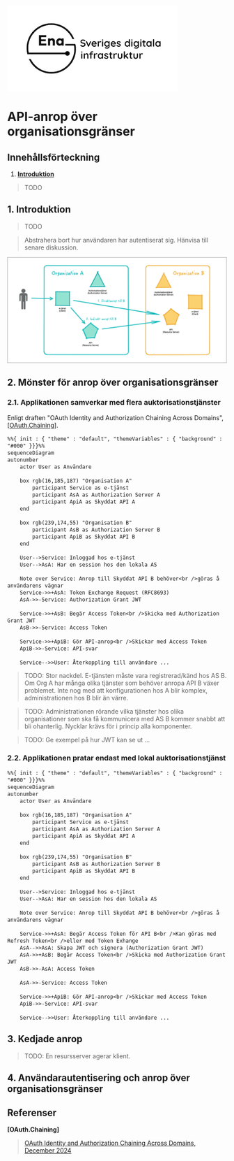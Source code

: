 ![Logo](../../images/ena-logo-small.png)

# API-anrop över organisationsgränser

## Innehållsförteckning

1. [**Introduktion**](#introduktion)

> TODO

<a name="introduktion"></a>
## 1. Introduktion

> TODO

> Abstrahera bort hur användaren har autentiserat sig. Hänvisa till senare diskussion.

![pre](images/prereqs1.png)

## 2. Mönster för anrop över organisationsgränser

### 2.1. Applikationen samverkar med flera auktorisationstjänster 

Enligt draften "OAuth Identity and Authorization Chaining Across Domains", \[[OAuth.Chaining](#oauth-chaining)\].

```mermaid
%%{ init : { "theme" : "default", "themeVariables" : { "background" : "#000" }}}%%
sequenceDiagram
autonumber
    actor User as Användare

    box rgb(16,185,187) "Organisation A"
        participant Service as e-tjänst
        participant AsA as Authorization Server A
        participant ApiA as Skyddat API A
    end

    box rgb(239,174,55) "Organisation B"
        participant AsB as Authorization Server B
        participant ApiB as Skyddat API B
    end

    User-->Service: Inloggad hos e-tjänst
    User-->AsA: Har en session hos den lokala AS

    Note over Service: Anrop till Skyddat API B behöver<br />göras å användarens vägnar 
    Service->>+AsA: Token Exchange Request (RFC8693)
    AsA->>-Service: Authorization Grant JWT

    Service->>+AsB: Begär Access Token<br />Skicka med Authorization Grant JWT
    AsB->>-Service: Access Token

    Service->>+ApiB: Gör API-anrop<br />Skickar med Access Token
    ApiB->>-Service: API-svar

    Service-->>User: Återkoppling till användare ...
```

> TODO: Stor nackdel. E-tjänsten måste vara registrerad/känd hos AS B. Om Org A har många olika tjänster som behöver anropa API B växer problemet. Inte nog med att konfigurationen hos A blir komplex, administrationen hos B blir än värre.

> TODO: Administrationen rörande vilka tjänster hos olika organisationer som ska få kommunicera med AS B kommer snabbt att bli ohanterlig. Nycklar krävs för i princip alla komponenter.

> TODO: Ge exempel på hur JWT kan se ut ...

### 2.2. Applikationen pratar endast med lokal auktorisationstjänst

```mermaid
%%{ init : { "theme" : "default", "themeVariables" : { "background" : "#000" }}}%%
sequenceDiagram
autonumber
    actor User as Användare

    box rgb(16,185,187) "Organisation A"
        participant Service as e-tjänst
        participant AsA as Authorization Server A
        participant ApiA as Skyddat API A
    end

    box rgb(239,174,55) "Organisation B"
        participant AsB as Authorization Server B
        participant ApiB as Skyddat API B
    end

    User-->Service: Inloggad hos e-tjänst
    User-->AsA: Har en session hos den lokala AS

    Note over Service: Anrop till Skyddat API B behöver<br />göras å användarens vägnar 

    Service->>+AsA: Begär Access Token för API B<br />Kan göras med Refresh Token<br />eller med Token Exhange
    AsA-->>AsA: Skapa JWT och signera (Authorization Grant JWT)
    AsA->>+AsB: Begär Access Token<br />Skicka med Authorization Grant JWT
    AsB->>-AsA: Access Token

    AsA->>-Service: Access Token

    Service->>+ApiB: Gör API-anrop<br />Skickar med Access Token
    ApiB->>-Service: API-svar

    Service-->>User: Återkoppling till användare ...
```

## 3. Kedjade anrop

> TODO: En resursserver agerar klient.

## 4. Användarautentisering och anrop över organisationsgränser

<a name="referenser"></a>
## Referenser

<a name="oauth-chaining"></a>
**\[OAuth.Chaining\]**
> [OAuth Identity and Authorization Chaining Across Domains, December 2024](https://www.ietf.org/archive/id/draft-ietf-oauth-identity-chaining-03.html)